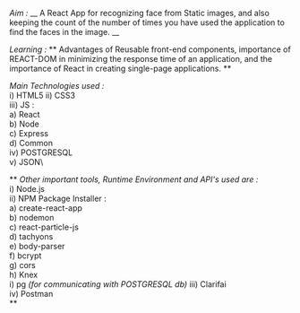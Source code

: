 *Aim :*  __ A React App for recognizing face from Static images, and also keeping the count of the number of times you have used the application to find the faces in the image. __ 

*Learning :* ** Advantages of Reusable front-end components, importance of REACT-DOM in minimizing the response time of an application, and the importance of React in creating single-page applications. ** 

*Main Technologies used :*  
   i) HTML5
  ii) CSS3\
 iii) JS :\
      a) React\
      b) Node\
      c) Express\
      d) Common\
  iv) POSTGRESQL\
   v) JSON\  


** *Other important tools, Runtime Environment and API's used are :*\
   i) Node.js\
  ii) NPM Package Installer :\
      a) create-react-app\
      b) nodemon\
      c) react-particle-js\
      d) tachyons\
      e) body-parser\
      f) bcrypt\
      g) cors\
      h) Knex\
      i) pg *(for communicating with POSTGRESQL db)*
 iii) Clarifai\
  iv) Postman\
**  